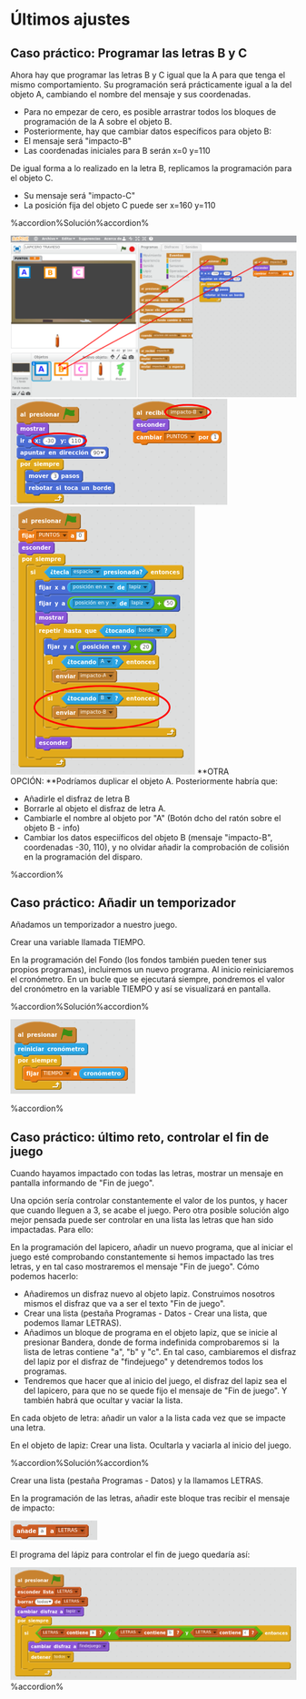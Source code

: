 
# Últimos ajustes

## Caso práctico: Programar las letras B y C

Ahora hay que programar las letras B y C igual que la A para que tenga el mismo comportamiento. Su programación será prácticamente igual a la del objeto A, cambiando el nombre del mensaje y sus coordenadas.

- Para no empezar de cero, es posible arrastrar todos los bloques de programación de la A sobre el objeto B.
- Posteriormente, hay que cambiar datos específicos para objeto B:
- El mensaje será "impacto-B"
- Las coordenadas iniciales para B serán x=0 y=110

De igual forma a lo realizado en la letra B, replicamos la programación para el objeto C.

- Su mensaje será "impacto-C"
- La posición fija del objeto C puede ser x=160 y=110



%accordion%Solución%accordion%

![](img/Seleccion_043.png)
![](img/Seleccion_044.png)
![](img/Seleccion_045.png)
**OTRA OPCIÓN: **Podríamos duplicar el objeto A. Posteriormente habría que:

- Añadirle el disfraz de letra B
- Borrarle al objeto el disfraz de letra A.
- Cambiarle el nombre al objeto por "A" (Botón dcho del ratón sobre el objeto B - info)
- Cambiar los datos especiíficos del objeto B (mensaje "impacto-B", coordenadas -30, 110), y no olvidar añadir la comprobación de colisión en la programación del disparo.

%accordion%

## Caso práctico: Añadir un temporizador

Añadamos un temporizador a nuestro juego.

Crear una variable llamada TIEMPO.

En la programación del Fondo (los fondos también pueden tener sus propios programas), incluiremos un nuevo programa. Al inicio reiniciaremos el cronómetro. En un bucle que se ejecutará siempre, pondremos el valor del cronómetro en la variable TIEMPO y así se visualizará en pantalla.



%accordion%Solución%accordion%

![](img/Seleccion_050.png)

%accordion%

## Caso práctico: último reto, controlar el fin de juego

Cuando hayamos impactado con todas las letras, mostrar un mensaje en pantalla informando de "Fin de juego".

Una opción sería controlar constantemente el valor de los puntos, y hacer que cuando lleguen a 3, se acabe el juego. Pero otra posible solución algo mejor pensada puede ser controlar en una lista las letras que han sido impactadas. Para ello:

En la programación del lapicero, añadir un nuevo programa, que al iniciar el juego esté comprobando constantemente si hemos impactado las tres letras, y en tal caso mostraremos el mensaje "Fin de juego". Cómo podemos hacerlo:

- Añadiremos un disfraz nuevo al objeto lapiz. Construimos nosotros mismos el disfraz que va a ser el texto "Fin de juego".
- Crear una lista (pestaña Programas - Datos - Crear una lista, que podemos llamar LETRAS).
- Añadimos un bloque de programa en el objeto lapiz, que se inicie al presionar Bandera, donde de forma indefinida comprobaremos si  la lista de letras contiene "a", "b" y "c". En tal caso, cambiaremos el disfraz del lapiz por el disfraz de "findejuego" y detendremos todos los programas.
- Tendremos que hacer que al inicio del juego, el disfraz del lapiz sea el del lapicero, para que no se quede fijo el mensaje de "Fin de juego". Y también habrá que ocultar y vaciar la lista.

En cada objeto de letra: añadir un valor a la lista cada vez que se impacte una letra.

En el objeto de lapiz: Crear una lista. Ocultarla y vaciarla al inicio del juego. 



%accordion%Solución%accordion%

Crear una lista (pestaña Programas - Datos) y la llamamos LETRAS.

En la programación de las letras, añadir este bloque tras recibir el mensaje de impacto:

![](img/Seleccion_061.1.png)

El programa del lápiz para controlar el fin de juego quedaría así:

![](img/Seleccion_062.1.png)
%accordion%